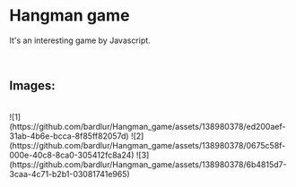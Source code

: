 # Hangman game
It's an interesting game by Javascript.

<br>

## Images:
<br>
![1](https://github.com/bardlur/Hangman_game/assets/138980378/ed200aef-31ab-4b6e-bcca-8f85ff82057d)
![2](https://github.com/bardlur/Hangman_game/assets/138980378/0675c58f-000e-40c8-8ca0-305412fc8a24)
![3](https://github.com/bardlur/Hangman_game/assets/138980378/6b4815d7-3caa-4c71-b2b1-03081741e965)

